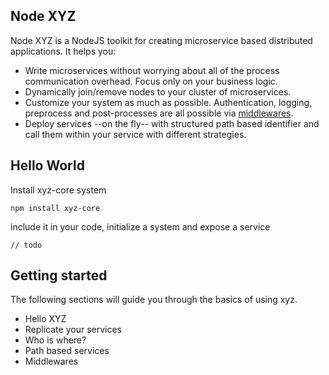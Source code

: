 

## Node XYZ

Node XYZ is a NodeJS toolkit for creating microservice based distributed applications. It helps you:

  - Write microservices without worrying about all of the process communication overhead. Focus only on your business logic.
  - Dynamically join/remove nodes to your cluster of microservices.
  - Customize your system as much as possible. Authentication, logging, preprocess and post-processes are all possible via [middlewares]().
  - Deploy services --on the fly-- with structured path based identifier and call them within your service with different strategies.

## Hello World

Install xyz-core system

    npm install xyz-core

include it in your code, initialize a system and expose a service


    // todo


## Getting started

The following sections will guide you through the basics of using xyz.

  - Hello XYZ
  - Replicate your services
  -  Who is where?
  -  Path based services
  -  Middlewares
